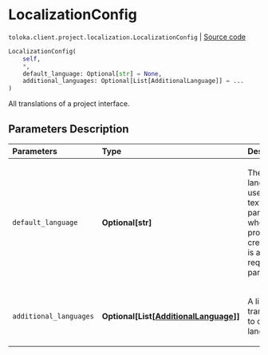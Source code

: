 # LocalizationConfig
`toloka.client.project.localization.LocalizationConfig` | [Source code](https://github.com/Toloka/toloka-kit/blob/v1.2.0/src/client/project/localization.py#L47)

```python
LocalizationConfig(
    self,
    *,
    default_language: Optional[str] = None,
    additional_languages: Optional[List[AdditionalLanguage]] = ...
)
```

All translations of a project interface.

## Parameters Description

| Parameters | Type | Description |
| :----------| :----| :-----------|
`default_language`|**Optional\[str\]**|<p>The main language used for text parameters when the project was created. It is a required parameter.</p>
`additional_languages`|**Optional\[List\[[AdditionalLanguage](toloka.client.project.localization.AdditionalLanguage.md)\]\]**|<p>A list of translations to other languages.</p>
